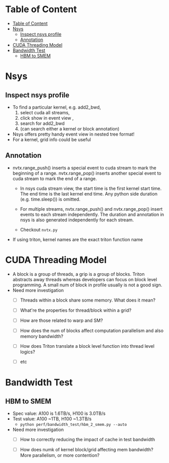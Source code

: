 # Table of Content
- [Table of Content](#table-of-content)
- [Nsys](#nsys)
  - [Inspect nsys profile](#inspect-nsys-profile)
  - [Annotation](#annotation)
- [CUDA Threading Model](#cuda-threading-model)
- [Bandwidth Test](#bandwidth-test)
  - [HBM to SMEM](#hbm-to-smem)



# Nsys

## Inspect nsys profile
- To find a particular kernel, e.g. add2_bwd, 
  1. select cuda all streams, 
  2. click show in event view , 
  3. search for add2_bwd
  4. (can search either a kernel or block annotation)
- Nsys offers pretty handy event view in nested tree format!
- For a kernel, grid info could be useful


## Annotation
- nvtx.range_push() inserts a special event to cuda stream to mark the beginning of a range. nvtx.range_pop() inserts another special event to cuda stream to mark the end of a range. 

  - In nsys cuda stream view, the start time is the first kernel start time. The end time is the last kernel end time. Any python side duration (e.g. time.sleep()) is omitted. 

  - For multiple streams, nvtx.range_push() and nvtx.range_pop() insert events to each stream independently. The duration and annotation in nsys is also generated independently for each stream.

  - Checkout `nvtx.py`

- If using triton, kernel names are the exact triton function name


# CUDA Threading Model

- A block is a group of threads, a grip is a group of blocks. Triton abstracts away threads whereas developers can focus on block level programming. A small num of block in profile usually is not a good sign.
- Need more investigation
    - [ ] Threads within a block share some memory. What does it mean?
    - [ ] What're the properties for thread/block within a grid?
    - [ ] How are those related to warp and SM? 
    - [ ] How does the num of blocks affect computation parallelism and also memory bandwidth?
    - [ ] How does Triton translate a block level function into thread level logics?
    - [ ] etc
  

# Bandwidth Test

## HBM to SMEM
- Spec value: A100 is 1.6TB/s, H100 is 3.0TB/s
- Test value: A100 ~1TB, H100 ~1.3TB/s
  - `python perf/bandwidth_test/hbm_2_smem.py --auto`
- Need more investigation
  - [ ] How to correctly reducing the impact of cache in test bandwidth 
  - [ ] How does numk of kernel block/grid affecting mem bandwidth? More parallelism, or more contention?
  
